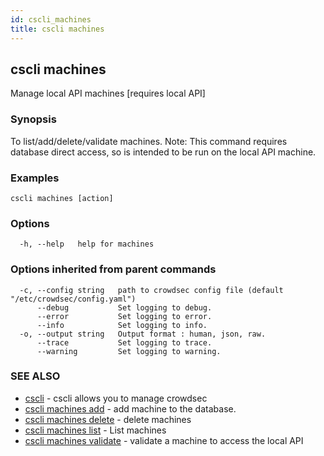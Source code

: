 ```yaml
---
id: cscli_machines
title: cscli machines
---
```

## cscli machines

Manage local API machines [requires local API]

### Synopsis

To list/add/delete/validate machines.
Note: This command requires database direct access, so is intended to be run on the local API machine.


### Examples

```
cscli machines [action]
```

### Options

```
  -h, --help   help for machines
```

### Options inherited from parent commands

```
  -c, --config string   path to crowdsec config file (default "/etc/crowdsec/config.yaml")
      --debug           Set logging to debug.
      --error           Set logging to error.
      --info            Set logging to info.
  -o, --output string   Output format : human, json, raw.
      --trace           Set logging to trace.
      --warning         Set logging to warning.
```

### SEE ALSO

* [cscli](/docs/v1.0/cscli/cscli)	 - cscli allows you to manage crowdsec
* [cscli machines add](/docs/v1.0/cscli/cscli_machines_add)	 - add machine to the database.
* [cscli machines delete](/docs/v1.0/cscli/cscli_machines_delete)	 - delete machines
* [cscli machines list](/docs/v1.0/cscli/cscli_machines_list)	 - List machines
* [cscli machines validate](/docs/v1.0/cscli/cscli_machines_validate)	 - validate a machine to access the local API

